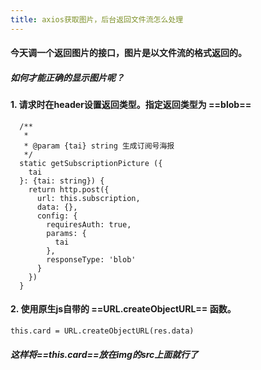 ```yaml
---
title: axios获取图片，后台返回文件流怎么处理
---
```

#### 今天调一个返回图片的接口，图片是以文件流的格式返回的。

##### 如何才能正确的显示图片呢？
#### 1. 请求时在header设置返回类型。指定返回类型为 ==blob==
```
  /**
   * 
   * @param {tai} string 生成订阅号海报
   */
  static getSubscriptionPicture ({
    tai
  }: {tai: string}) {
    return http.post({
      url: this.subscription,
      data: {},
      config: {
        requiresAuth: true,
        params: {
          tai
        },
        responseType: 'blob'
      }
    })
  }
```
#### 2. 使用原生js自带的 ==URL.createObjectURL== 函数。
```
this.card = URL.createObjectURL(res.data)
```
##### 这样将==this.card==放在img的src上面就行了